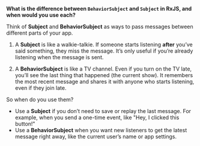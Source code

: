 
**What is the difference between `BehaviorSubject` and `Subject` in RxJS, and when would you use each?**

Think of **Subject** and **BehaviorSubject** as ways to pass messages between different parts of your app.

1. A **Subject** is like a walkie-talkie. If someone starts listening **after** you’ve said something, they miss the message. It’s only useful if you’re already listening when the message is sent.
    
2. A **BehaviorSubject** is like a TV channel. Even if you turn on the TV late, you’ll see the last thing that happened (the current show). It remembers the most recent message and shares it with anyone who starts listening, even if they join late.
    

So when do you use them?

- Use a **Subject** if you don’t need to save or replay the last message. For example, when you send a one-time event, like "Hey, I clicked this button!"
- Use a **BehaviorSubject** when you want new listeners to get the latest message right away, like the current user’s name or app settings.